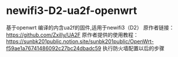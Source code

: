 # newifi3-D2-ua2f-openwrt
基于openwrt 编译的内含ua2f的固件,适用于newifi3（D2）
原作者链接：https://github.com/Zxilly/UA2F
原作者提供的使用教程：https://sunbk201public.notion.site/sunbk201public/OpenWrt-f59ae1a76741486092c27bc24dbadc59
执行防火墙配置以后的步骤
